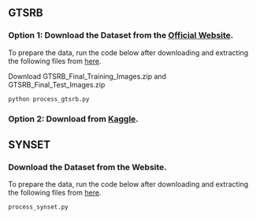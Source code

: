 ## GTSRB

### Option 1: Download the Dataset from the [Official Website](https://benchmark.ini.rub.de/). 

To prepare the data, run the code below after downloading and extracting the following files from [here](https://sid.erda.dk/public/archives/daaeac0d7ce1152aea9b61d9f1e19370/published-archive.html). 

Download GTSRB_Final_Training_Images.zip and GTSRB_Final_Test_Images.zip

```bash
python process_gtsrb.py
```

### Option 2: Download from [Kaggle](https://www.kaggle.com/datasets/meowmeowmeowmeowmeow/gtsrb-german-traffic-sign). 

## SYNSET

### Download the Dataset from the Website. 

To prepare the data, run the code below after downloading and extracting the following files from [here](https://owncloud.fraunhofer.de/index.php/s/OLQ6E5BVN4pRGu8?path=%2FCyclesImagesOnly). 

```bash
process_synset.py
```
